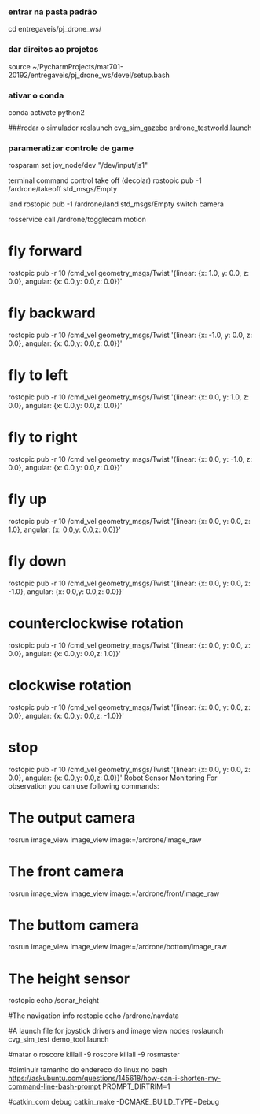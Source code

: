 ### entrar na pasta padrão
cd entregaveis/pj_drone_ws/
### dar direitos ao projetos
source ~/PycharmProjects/mat701-20192/entregaveis/pj_drone_ws/devel/setup.bash
### ativar o conda
conda activate python2

###rodar o simulador
roslaunch cvg_sim_gazebo ardrone_testworld.launch

### parameratizar controle de game
rosparam set joy_node/dev "/dev/input/js1"


terminal command control
take off (decolar)
rostopic pub -1 /ardrone/takeoff std_msgs/Empty

land 
rostopic pub -1 /ardrone/land std_msgs/Empty
switch camera

rosservice call /ardrone/togglecam
motion

# fly forward
rostopic pub -r 10 /cmd_vel geometry_msgs/Twist  '{linear:  {x: 1.0, y: 0.0, z: 0.0}, angular: {x: 0.0,y: 0.0,z: 0.0}}'

# fly backward
rostopic pub -r 10 /cmd_vel geometry_msgs/Twist  '{linear:  {x: -1.0, y: 0.0, z: 0.0}, angular: {x: 0.0,y: 0.0,z: 0.0}}'

# fly to left 
rostopic pub -r 10 /cmd_vel geometry_msgs/Twist  '{linear:  {x: 0.0, y: 1.0, z: 0.0}, angular: {x: 0.0,y: 0.0,z: 0.0}}'

# fly to right 
rostopic pub -r 10 /cmd_vel geometry_msgs/Twist  '{linear:  {x: 0.0, y: -1.0, z: 0.0}, angular: {x: 0.0,y: 0.0,z: 0.0}}'

# fly up 
rostopic pub -r 10 /cmd_vel geometry_msgs/Twist  '{linear:  {x: 0.0, y: 0.0, z: 1.0}, angular: {x: 0.0,y: 0.0,z: 0.0}}'

# fly down 
rostopic pub -r 10 /cmd_vel geometry_msgs/Twist  '{linear:  {x: 0.0, y: 0.0, z: -1.0}, angular: {x: 0.0,y: 0.0,z: 0.0}}'

# counterclockwise rotation
rostopic pub -r 10 /cmd_vel geometry_msgs/Twist  '{linear:  {x: 0.0, y: 0.0, z: 0.0}, angular: {x: 0.0,y: 0.0,z: 1.0}}'

# clockwise rotation
rostopic pub -r 10 /cmd_vel geometry_msgs/Twist  '{linear:  {x: 0.0, y: 0.0, z: 0.0}, angular: {x: 0.0,y: 0.0,z: -1.0}}'

# stop
rostopic pub -r 10 /cmd_vel geometry_msgs/Twist  '{linear:  {x: 0.0, y: 0.0, z: 0.0}, angular: {x: 0.0,y: 0.0,z: 0.0}}'
Robot Sensor Monitoring
For observation you can use following commands:


# The output camera
rosrun image_view image_view image:=/ardrone/image_raw

# The front camera
rosrun image_view image_view image:=/ardrone/front/image_raw

# The buttom camera
rosrun image_view image_view image:=/ardrone/bottom/image_raw

# The height sensor
rostopic echo /sonar_height

#The navigation info
rostopic echo /ardrone/navdata

#A launch file for joystick drivers and image view nodes
roslaunch cvg_sim_test demo_tool.launch

#matar o roscore
killall -9 roscore
killall -9 rosmaster

#diminuir tamanho do endereco do linux no bash
https://askubuntu.com/questions/145618/how-can-i-shorten-my-command-line-bash-prompt
PROMPT_DIRTRIM=1

#catkin_com debug
catkin_make -DCMAKE_BUILD_TYPE=Debug